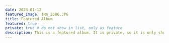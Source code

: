 ```yaml
---
date: 2023-01-12
featured_image: IMG_2386.JPG
title: Featured Album
featured: true
private: true # do not show in list, only as feature
description: This is a featured album. It is private, so it is only shown on the homepage.
---
```

